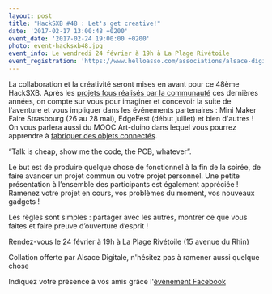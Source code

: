 ```yaml
---
layout: post
title: "HackSXB #48 : Let's get creative!"
date: '2017-02-17 13:00:48 +0200'
event_date: '2017-02-24 19:00:00 +0200'
photo: event-hacksxb48.jpg
event_info: Le vendredi 24 février à 19h à La Plage Rivétoile
event_registration: 'https://www.helloasso.com/associations/alsace-digitale/evenements/hacksxb-48-let-s-get-creative'
---
```

La collaboration et la créativité seront mises en avant pour ce 48ème HackSXB. Après les [projets fous réalisés par la communauté](http://hacksxb.com/projets/) ces dernières années, on compte sur vous pour imaginer et concevoir la suite de l'aventure et vous impliquer dans les événements partenaires : Mini Maker Faire Strasbourg (26 au 28 mai), EdgeFest (début juillet) et bien d'autres ! On vous parlera aussi du MOOC Art-duino dans lequel vous pourrez apprendre à [fabriquer des objets connectés](http://www.laplagedigitale.eu/2017/02/01/le-hacksxb-se-met-aux-cours-en-ligne/).

“Talk is cheap, show me the code, the PCB, whatever”.

Le but est de produire quelque chose de fonctionnel à la fin de la soirée, de faire avancer un projet commun ou votre projet personnel. Une petite présentation à l’ensemble des participants est également appréciée ! Ramenez votre projet en cours, vos problèmes du moment, vos nouveaux gadgets !

Les règles sont simples : partager avec les autres, montrer ce que vous faites et faire preuve d’ouverture d’esprit !

Rendez-vous le 24 février à 19h à La Plage Rivétoile (15 avenue du Rhin)

Collation offerte par Alsace Digitale, n'hésitez pas à ramener aussi quelque chose

Indiquez votre présence à vos amis grâce l'[événement Facebook](https://www.facebook.com/events/970897833053890/)